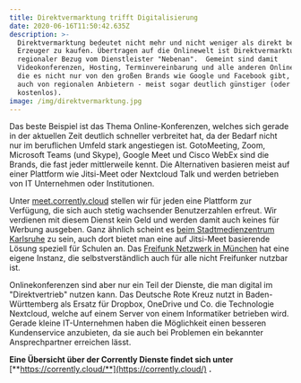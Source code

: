 ```yaml
---
title: Direktvermarktung trifft Digitalisierung
date: 2020-06-16T11:50:42.635Z
description: >-
  Direktvermarktung bedeutet nicht mehr und nicht weniger als direkt beim
  Erzeuger zu kaufen. Übertragen auf die Onlinewelt ist Direktvermarktung ein
  regionaler Bezug vom Dienstleister "Nebenan".  Gemeint sind damit
  Videokonferenzen, Hosting, Terminvereinbarung und alle anderen Online-Dienste,
  die es nicht nur von den großen Brands wie Google und Facebook gibt, sondern
  auch von regionalen Anbietern - meist sogar deutlich günstiger (oder
  kostenlos).
image: /img/direktvermarktung.jpg
---
```

Das beste Beispiel ist das Thema Online-Konferenzen, welches sich gerade in der aktuellen Zeit deutlich schneller verbreitet hat, da der Bedarf nicht nur im beruflichen Umfeld stark angestiegen ist. GotoMeeting, Zoom, Microsoft Teams (und Skype), Google Meet und Cisco WebEx sind die Brands, die fast jeder mittlerweile kennt.  Die Alternativen basieren meist auf einer Plattform wie Jitsi-Meet oder Nextcloud Talk und werden betrieben von IT Unternehmen oder Institutionen. 

Unter [meet.corrently.cloud](https://meet.corrently.cloud/) stellen wir für jeden eine Plattform zur Verfügung, die sich auch stetig wachsender Benutzerzahlen erfreut. Wir verdienen mit diesem Dienst kein Geld und werden damit auch keines für Werbung ausgeben. Ganz ähnlich scheint es [beim Stadtmedienzentrum Karlsruhe](https://www.smz-karlsruhe.de/beratung-und-service/jitsi-meet-videokommunikationssystem-fuer-schulen-in-ka/) zu sein, auch dort bietet man eine auf Jitsi-Meet basierende Lösung speziell für Schulen an. Das [Freifunk Netzwerk in München](https://meet.ffmuc.net/) hat eine eigene Instanz, die selbstverständlich auch für alle nicht Freifunker nutzbar ist.  

Onlinekonferenzen sind aber nur ein Teil der Dienste, die man digital im "Direktvertrieb" nutzen kann. Das Deutsche Rote Kreuz nutzt in Baden-Württemberg als Ersatz für Dropbox, OneDrive und Co. die Technologie Nextcloud, welche auf einem Server von einem Informatiker betrieben wird.  Gerade kleine IT-Unternehmen haben die Möglichkeit einen besseren Kundenservice anzubieten, da sie auch bei Problemen ein bekannter Ansprechpartner erreichen lässt.

**Eine Übersicht über der Corrently Dienste findet sich unter** [**https://corrently.cloud/**](https://corrently.cloud/) **.**
